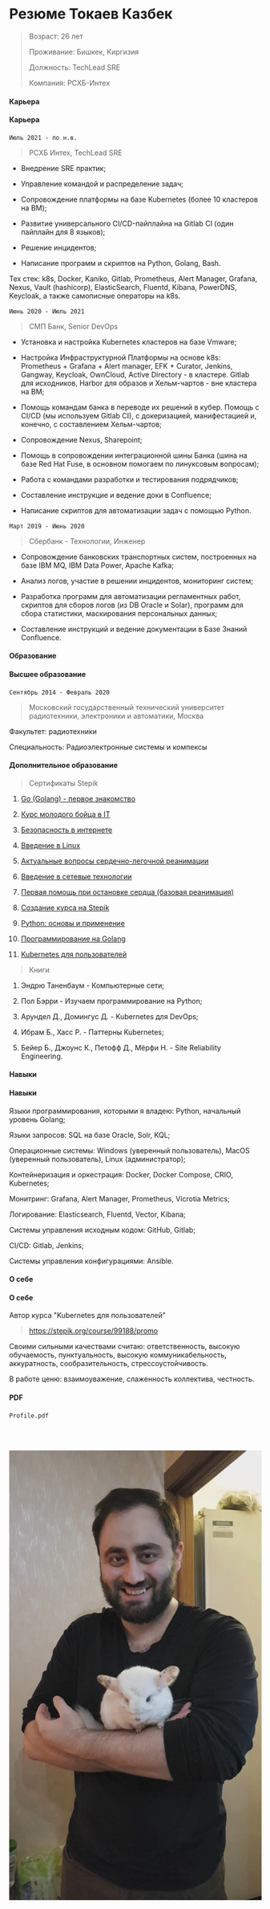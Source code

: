 # Резюме Токаев Казбек 

> Возраст: 26 лет
>
> Проживание: Бишкек, Киргизия
>
> Должность: TechLead SRE
>
> Компания: РСХБ-Интех


<!-- tabs:start -->

#### **Карьера**

#### Карьера

```
Июль 2021 - по н.в.
```

> РСХБ Интех, TechLead SRE 

* Внедрение SRE практик;

* Управление командой и распределение задач;

* Сопровождение платформы на базе Kubernetes (более 10 кластеров на ВМ);

* Развитие универсального CI/CD-пайплайна на Gitlab CI (один пайплайн для 8 языков);

* Решение инцидентов;

* Написание программ и скриптов на Python, Golang, Bash.

Тех стек: k8s, Docker, Kaniko, Gitlab, Prometheus, Alert Manager, Grafana, Nexus, Vault (hashicorp), ElasticSearch, Fluentd, Kibana, PowerDNS, Keycloak, а также самописные операторы на k8s. 

```
Июнь 2020 - Июль 2021
```

> СМП Банк, Senior DevOps

* Установка и настройка Kubernetes кластеров на базе Vmware;
* Настройка Инфраструктурной Платформы на основе k8s: Prometheus + Grafana + Alert manager, EFK + Curator, Jenkins, Gangway, Keycloak, OwnCloud, Active Directory - в кластере. Gitlab для исходников, Harbor для образов и Хельм-чартов - вне кластера на ВМ;
* Помощь командам банка в переводе их решений в кубер. Помощь с CI/CD (мы используем Gitlab CI), с докеризацией, манифестацией и, конечно, с составлением Хельм-чартов;

* Сопровождение Nexus, Sharepoint;

* Помощь в сопровождении интеграционной шины Банка (шина на базе Red Hat Fuse, в основном помогаем по линуксовым вопросам);

* Работа с командами разработки и тестирования подрядчиков;

* Составление инструкцие и ведение доки в Confluence;

* Написание скриптов для автоматизации задач с помощью Python.

```
Март 2019 - Июнь 2020
```

> Сбербанк - Технологии, Инженер

* Сопровождение банковских транспортных систем, построенных на базе IBM MQ, IBM Data Power, Apache Kafka;

* Анализ логов, участие в решении инцидентов, мониторинг систем;

* Разработка программ для автоматизации регламентных работ, скриптов для сборов логов (из DB Oracle и Solar), программ для сбора статистики, маскирования персональных данных;

* Составление инструкций и ведение документации в Базе Знаний Confluence. 



#### **Образование**

#### Высшее образование

```
Сентябрь 2014 - Февраль 2020
```

> Московский государственный технический университет радиотехники, электроники и автоматики, Москва

Факультет: радиотехники

Специальность: Радиоэлектронные системы и компексы

#### Дополнительное образование

> Сертификаты Stepik

1) [Go (Golang) - первое знакомство](https://stepik.org/cert/1377631)

2) [Курс молодого бойца в IT](https://stepik.org/cert/1046964)

3) [Безопасность в интернете](https://stepik.org/cert/1046889)

4) [Введение в Linux](https://stepik.org/cert/1042106)

5) [Актуальные вопросы сердечно-легочной реанимации](https://stepik.org/cert/1041737)

6) [Введение в сетевые технологии](https://stepik.org/cert/1036931)

7) [Первая помощь при остановке сердца (базовая реанимация)](https://stepik.org/cert/209019)

8) [Создание курса на Stepik](https://stepik.org/cert/1032648)

9) [Python: основы и применение](https://stepik.org/cert/296841)

10) [Программирование на Golang](https://stepik.org/cert/1033118)

11) [Kubernetes для пользователей](https://stepik.org/cert/1129814)

> Книги

1) Эндрю Таненбаум - Компьютерные сети;

2) Пол Бэрри - Изучаем программирование на Python;

3) Арундел Д., Домингус Д. - Kubernetes для DevOps;

4) Ибрам Б., Хасс Р. - Паттерны Kubernetes;

5) Бейер Б., Джоунс К., Петофф Д., Мёрфи Н. - Site Reliability Engineering.


#### **Навыки**

#### Навыки

Языки программирования, которыми я владею: Python, начальный уровень Golang;

Языки запросов: SQL на базе Oracle, Solr, KQL;

Операционные системы: Windows (уверенный пользователь), MacOS (уверенный пользователь), Linux (администратор);

Контейнеризация и оркестрация: Docker, Docker Compose, CRIO, Kubernetes;

Монитринг: Grafana, Alert Manager, Prometheus, Vicrotia Metrics;

Логирование: Elasticsearch, Fluentd, Vector, Kibana;

Системы управления исходным кодом: GitHub, Gitlab;

CI/CD: Gitlab, Jenkins;

Системы управления конфигурациями: Ansible.


#### **О себе**

#### О себе


Автор курса "Kubernetes для пользователей"

> https://stepik.org/course/99188/promo

Своими сильными качествами считаю: ответственность, высокую обучаемость, пунктуальность, высокую коммуникабельность, аккуратность, сообразительность, стрессоустойчивость.

В работе ценю: взаимоуважение, слаженность коллектива, честность.


#### **PDF**

```pdf
Profile.pdf
``` 

<!-- tabs:end -->

<!-- slide:break-68 -->

<br>
<br>

![me](/assets/01.jpg ':size=50%')
